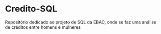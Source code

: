 # Credito-SQL
Repositório dedicado ao projeto de SQL da EBAC, onde se faz uma análise de créditos entre homens e mulheres

